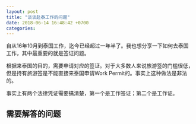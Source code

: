 ```yaml
---
layout: post
title: "谈谈赴泰工作的问题"
date: 2018-06-14 16:48:42 +0700
categories:
---
```

自从16年10月到泰国工作，迄今已经超过一年半了。我也想分享一下如何去泰国工作，其中最重要的就是签证问题。    

<!-- more -->

根据来泰国的目的，需要申请对应的签证。对于大多数人来说旅游签的门槛很低，但是持有旅游签是不能直接来泰国申请Work Permit的。事实上这种做法是非法的。

事实上有两个法律凭证需要搞清楚，第一个是工作签证；第二个是工作证。


## 需要解答的问题
